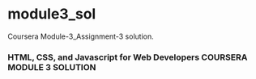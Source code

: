 # module3_sol
Coursera Module-3_Assignment-3 solution.

### HTML, CSS, and Javascript for Web Developers COURSERA MODULE 3 SOLUTION
